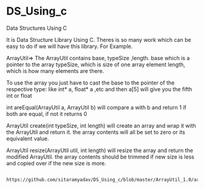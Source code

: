 # DS_Using_c
Data Structures Using C 

It is Data Structure Library Using C.
Theres is so many work which can be easy to do if we will have this library.
For Example.

ArrayUtil=>
       The ArrayUtil contains base, typeSize ,length.
        base which is a pointer to the array
        typeSize,  which is size of one array element
        length, which is how many elements are there.

To use the array you just have to cast the base to the pointer of the respective type: like int* a, float* a ,etc and then a[5] will give you the fifth int or float

int areEqual(ArrayUtil a, ArrayUtil b)
        will compare a with b and return 1 if both are equal, if not it returns 0 

ArrayUtil create(int typeSize, int length) 
        will create an array and wrap it with the ArrayUtil and return it.
        the array contents will all be set to zero or its equivalent value.

ArrayUtil resize(ArrayUtil util, int length) 
        will resize the array and return the modified ArrayUtil. 
        the array contents should be trimmed if new size is less and copied over if the new size is more.
        
       https://github.com/sitaramyadav/DS_Using_c/blob/master/ArrayUtil_1.0/array_util_lib.c
